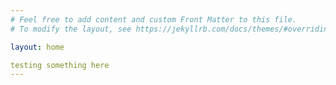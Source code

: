 ```yaml
---
# Feel free to add content and custom Front Matter to this file.
# To modify the layout, see https://jekyllrb.com/docs/themes/#overriding-theme-defaults

layout: home

testing something here
---
```

